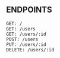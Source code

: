 ## ENDPOINTS

    GET: /
    GET: /users
    GET: /users/:id
    POST: /users
    PUT: /users/:id
    DELETE: /users/:id
